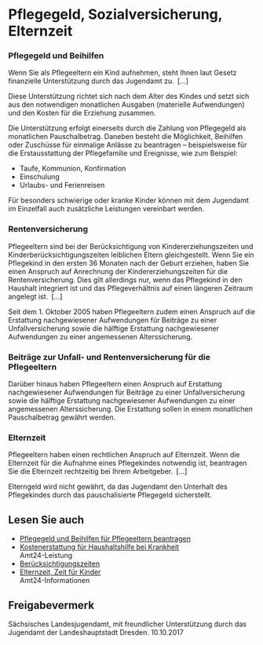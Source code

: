 # Pflegegeld, Sozialversicherung, Elternzeit

### Pflegegeld und Beihilfen

Wenn Sie als Pflegeeltern ein Kind aufnehmen, steht Ihnen laut Gesetz finanzielle Unterstützung durch das Jugendamt zu. [...]

Diese Unterstützung richtet sich nach dem Alter des Kindes und setzt sich aus den notwendigen monatlichen Ausgaben (materielle Aufwendungen) und den Kosten für die Erziehung zusammen.

Die Unterstützung erfolgt einerseits durch die Zahlung von Pflegegeld als monatlichen Pauschalbetrag. Daneben besteht die Möglichkeit, Beihilfen oder Zuschüsse für einmalige Anlässe zu beantragen – beispielsweise für die Erstausstattung der Pflegefamilie und Ereignisse, wie zum Beispiel:

* Taufe, Kommunion, Konfirmation
* Einschulung
* Urlaubs- und Ferienreisen

Für besonders schwierige oder kranke Kinder können mit dem Jugendamt im Einzelfall auch zusätzliche Leistungen vereinbart werden.

### Rentenversicherung

Pflegeeltern sind bei der Berücksichtigung von Kindererziehungszeiten und Kinderberücksichtigungszeiten leiblichen Eltern gleichgestellt. Wenn Sie ein Pflegekind in den ersten 36 Monaten nach der Geburt erziehen, haben Sie einen Anspruch auf Anrechnung der Kindererziehungszeiten für die Rentenversicherung. Dies gilt allerdings nur, wenn das Pflegekind in den Haushalt integriert ist und das Pflegeverhältnis auf einen längeren Zeitraum angelegt ist. [...]

Seit dem 1. Oktober 2005 haben Pflegeeltern zudem einen Anspruch auf die Erstattung nachgewiesener Aufwendungen für Beiträge zu einer Unfallversicherung sowie die hälftige Erstattung nachgewiesener Aufwendungen zu einer angemessenen Alterssicherung.

### Beiträge zur Unfall- und Rentenversicherung für die Pflegeeltern

Darüber hinaus haben Pflegeeltern einen Anspruch auf Erstattung nachgewiesener Aufwendungen für Beiträge zu einer Unfallversicherung sowie die hälftige Erstattung nachgewiesener Aufwendungen zu einer angemessenen Alterssicherung. Die Erstattung sollen in einem monatlichen Pauschalbetrag gewährt werden.

### Elternzeit

Pflegeeltern haben einen rechtlichen Anspruch auf Elternzeit. Wenn die Elternzeit für die Aufnahme eines Pflegekindes notwendig ist, beantragen Sie die Elternzeit rechtzeitig bei Ihrem Arbeitgeber. [...]

Elterngeld wird nicht gewährt, da das Jugendamt den Unterhalt des Pflegekindes durch das pauschalisierte Pflegegeld sicherstellt.

## Lesen Sie auch

* [Pflegegeld und Beihilfen für Pflegeeltern beantragen](https://amt24dev.sachsen.de/zufi/leistungen/6000620)
* [Kostenerstattung für Haushaltshilfe bei Krankheit](https://amt24dev.sachsen.de/zufi/leistungen/6000381)  
  Amt24-Leistung
* [Berücksichtigungszeiten](https://amt24dev.sachsen.de/zufi/lebenslagen/5000500)
* [Elternzeit, Zeit für Kinder](https://amt24dev.sachsen.de/zufi/lebenslagen/5000864)  
  Amt24-Informationen

## Freigabevermerk

Sächsisches Landesjugendamt, mit freundlicher Unterstützung durch das Jugendamt der Landeshauptstadt Dresden. 10.10.2017

